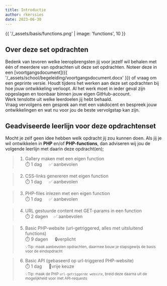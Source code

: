 ```yaml
---
title: Introductie
author: rkerssies
date: 2023-06-30
---
```

{{ '/_assets/basis/functions.png' | image: 'functions', 10 }}


## Over deze set opdrachten
Bedenk van tevoren welke leeropbrengsten jij voor jezelf wil behalen met één of meerdere van opdrachten
uit deze set opdrachten. Noteer deze in een [voortgangsdocument]({{ '/_assets/school/begeleiding/voortgangsdocument.docx' }})
of vraag om een geprinte versie. Houdt tijdens het werken aan deze set opdrachten bij hoe jouw ontwikkeling verloopt.
Al het werk moet in ieder geval zijn opgeslagen en toonbaar binnen jouw eigen GitHub-account.   
Werk tenslotte uit welke leerdoelen jij hebt behaald. <br>
Vraag vervolgens een gesprek aan met een vakdocent en bespreek jouw ontwikkelingen en wat nu voor jou de beste vervolgstap kan zijn.


## Geadviseerde leerlijn voor deze opdrachtenset
Mocht je zelf geen idee hebben welk opdracht jij zou kunnen doen.
Als jij je wil ontwikkelen in **PHP** en/of **PHP-functions**, dan adviseren wij jou de
volgende leerlijn met daarin deze opdracht(en);
> 1.  Gallery maken met een eigen function<br>
> ⏱️ 1 dag &emsp; ✅ aanbevolen

> 2. CSS-links genereren met eigen function<br>
> ⏱️ 1 dag &emsp; ✅ aanbevolen

> 3. PHP-files inlezen met een eigen function<br>
> ⏱️ 1 dag &emsp; ✅ aanbevolen

> 4. URL gestuurde content met GET-params in een function<br>
> ⏱️ 2 dagen &emsp;✅ aanbevolen

> 5. Basic PHP-website (url-getriggered, alles met uitsluitend functions)<br>
> ⏱️ 9 dagen &emsp; 🔒verplicht<br>
> <small>💡Tip: maak aanbevolen opdrachten, daarmee bouw je stapsgewijs de basis voor de eindopdracht</small>


> 6. Basic API (gebaseerd op url-triggered PHP-website) <br>
> ⏱️ 1 dag &emsp;  🪽vrije keuze<br>
> <small>💡Tip: maak de PHP `url-getriggerde website`, breid deze daarna uit de mogelijkheid voor met API-requests</small>
